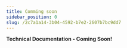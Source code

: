 ```yaml
---
title: Comming soon
sidebar_position: 0
slug: /2c7a1a14-3b04-4592-b7e2-2607b7bc9dd7
---
```




**Technical Documentation - Coming Soon!**

